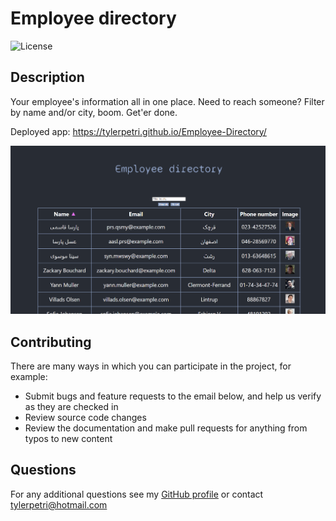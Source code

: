 # Employee directory

![License](https://img.shields.io/badge/License-MIT-red.svg)

## Description

Your employee's information all in one place. Need to reach someone? Filter by name and/or city, boom. Get'er done.

Deployed app: https://tylerpetri.github.io/Employee-Directory/

![Homepage](src/images/Homepage.PNG)

## Contributing

There are many ways in which you can participate in the project, for example: 
* Submit bugs and feature requests to the email below, and help us verify as they are checked in 
* Review source code changes
* Review the documentation and make pull requests for anything from typos to new content

## Questions

For any additional questions see my [GitHub profile](http://github.com/tylerpetri) or contact tylerpetri@hotmail.com